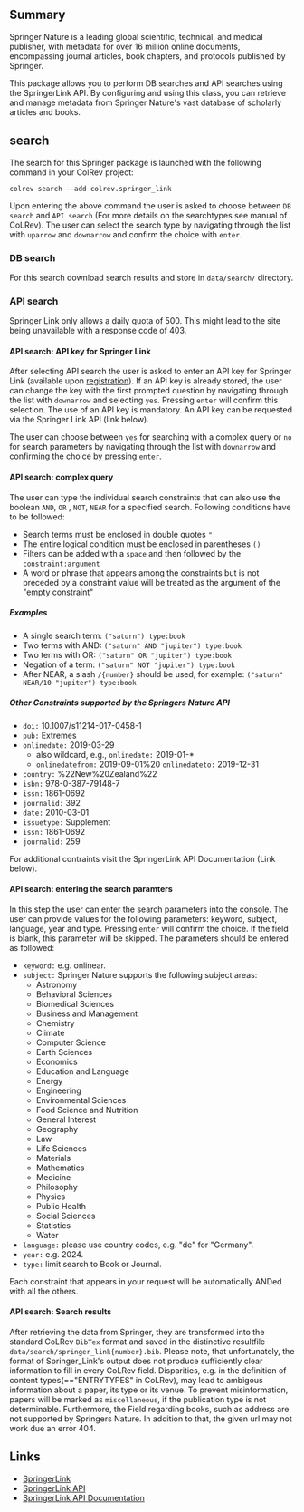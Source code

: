 ## Summary
Springer Nature is a leading global scientific, technical, and medical publisher, with metadata for over 16 million online documents, encompassing journal articles, book chapters, and protocols published by Springer.

This package allows you to perform DB searches and API searches using the SpringerLink API. By configuring and using this class, you can retrieve and manage metadata from Springer Nature's vast database of scholarly articles and books.

## search

The search for this Springer package is launched with the following command in your ColRev project:

```
colrev search --add colrev.springer_link
```

Upon entering the above command the user is asked to choose between  `DB search` and `API search` (For more details on the searchtypes see manual of CoLRev). The user can select the search type by navigating through the list with `uparrow` and `downarrow` and confirm the choice with `enter`.

### DB search

For this search download search results and store in `data/search/` directory.

### API search

Springer Link only allows a daily quota of 500. This might lead to the site being unavailable with a response code of 403.

#### API search: API key for Springer Link

After selecting API search the user is asked to enter an API key for Springer Link (available upon [registration](https://dev.springernature.com/)). If an API key is already stored, the user can change the key with the first prompted question by navigating through the list with `downarrow` and selecting `yes`. Pressing `enter` will confirm this selection.
The use of an API key is mandatory. An API key can be requested via the Springer Link API (link below).

The user can choose between `yes` for searching with a complex query or `no` for search parameters by navigating through the list with `downarrow` and confirming the choice by pressing `enter`.

#### API search: complex query

The user can type the individual search constraints that can also use the boolean  `AND`, `OR` , `NOT`, `NEAR` for a specified search. Following conditions have to be followed:
- Search terms must be enclosed in double quotes `"`
- The entire logical condition must be enclosed in parentheses `()`
- Filters can be added with a `space` and then followed by the `constraint:argument`
- A word or phrase that appears among the constraints but is not preceded by a constraint value will be treated as the argument of the "empty constraint"

##### Examples

- A single search term: `("saturn") type:book`
- Two terms with AND: `("saturn" AND "jupiter") type:book`
- Two terms with OR: `("saturn" OR "jupiter") type:book`
- Negation of a term: `("saturn" NOT "jupiter") type:book`
- After NEAR, a slash `/{number}` should be used, for example: `("saturn" NEAR/10 "jupiter") type:book`

##### Other Constraints supported by the Springers Nature API

- `doi:` 10.1007/s11214-017-0458-1
- `pub:` Extremes
- `onlinedate:` 2019-03-29
    - also wildcard, e.g., `onlinedate:` 2019-01-*
    - `onlinedatefrom:` 2019-09-01%20 `onlinedateto:` 2019-12-31
- `country:` %22New%20Zealand%22
- `isbn:` 978-0-387-79148-7
- `issn:` 1861-0692
- `journalid:` 392
- `date:` 2010-03-01
- `issuetype:` Supplement
- `issn:` 1861-0692
- `journalid:` 259

For additional contraints visit the SpringerLink API Documentation (Link below).

#### API search: entering the search paramters

In this step the user can enter the search parameters into the console.
The user can provide values for the following parameters: keyword, subject, language, year and type. Pressing `enter` will confirm the choice. If the field is blank, this parameter will be skipped. The parameters should be entered as followed:

- `keyword:` e.g. onlinear.
- `subject:`  Springer Nature supports the following subject areas:
    - Astronomy
    - Behavioral Sciences
    - Biomedical Sciences
    - Business and Management
    - Chemistry
    - Climate
    - Computer Science
    - Earth Sciences
    - Economics
    - Education and Language
    - Energy
    - Engineering
    - Environmental Sciences
    - Food Science and Nutrition
    - General Interest
    - Geography
    - Law
    - Life Sciences
    - Materials
    - Mathematics
    - Medicine
    - Philosophy
    - Physics
    - Public Health
    - Social Sciences
    - Statistics
    - Water
- `language:` please use country codes, e.g. "de" for "Germany".
- `year:` e.g. 2024.
- `type:` limit search to Book or Journal.

Each constraint that appears in your request will be automatically ANDed with all the others.

#### API search: Search results

After retrieving the data from Springer, they are transformed into the standard CoLRev `BibTex` format and saved in the distinctive resultfile `data/search/springer_link{number}.bib`.
Please note, that unfortunately, the format of Springer_Link's output does not produce sufficiently clear information to fill in every CoLRev field. Disparities, e.g. in the definition of content types(=="ENTRYTYPES" in CoLRev), may lead to ambigous information about a paper, its type or its venue. To prevent misinformation, papers will be marked as `miscellaneous`, if the publication type is not determinable. Furthermore, the Field regarding books, such as address are not supported by Springers Nature.
In addition to that, the given url may not work due an error 404.

## Links

- [SpringerLink](https://link.springer.com/)
- [SpringerLink API](https://dev.springernature.com/)
- [SpringerLink API Documentation](https://docs-dev.springernature.com/docs/)

